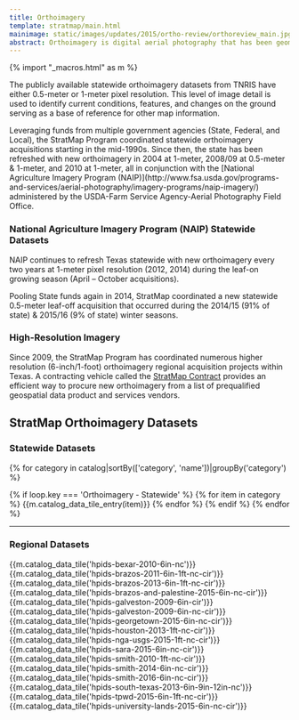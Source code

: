 ```yaml
---
title: Orthoimagery
template: stratmap/main.html
mainimage: static/images/updates/2015/ortho-review/orthoreview_main.jpg
abstract: Orthoimagery is digital aerial photography that has been geometrically corrected (orthorectified) to remove distortion caused by camera optics, aircraft tilt, and differences in ground elevation. 
---
```

{% import "_macros.html" as m %}

<div class="container">
<p>The publicly available statewide orthoimagery datasets from TNRIS have either 0.5-meter or 1-meter pixel resolution. This level of image detail is used to identify current conditions, features, and changes on the ground serving as a base of reference for other map information. </p>

<p>Leveraging funds from multiple government agencies (State, Federal, and Local), the StratMap Program coordinated statewide orthoimagery acquisitions starting in the mid-1990s. Since then, the state has been refreshed with new orthoimagery in 2004 at 1-meter, 2008/09 at 0.5-meter & 1-meter, and 2010 at 1-meter, all in conjunction with the [National Agriculture Imagery Program (NAIP)](http://www.fsa.usda.gov/programs-and-services/aerial-photography/imagery-programs/naip-imagery/) administered by the USDA-Farm Service Agency-Aerial Photography Field Office.</p>


<h3>National Agriculture Imagery Program (NAIP) Statewide Datasets</h3>
<p>NAIP continues to refresh Texas statewide with new orthoimagery every two years at 1-meter pixel resolution (2012, 2014) during the leaf-on growing season (April – October acquisitions). </p>

<p>Pooling State funds again in 2014, StratMap coordinated a new statewide 0.5-meter leaf-off acquisition that occurred during the 2014/15 (91% of state) & 2015/16 (9% of state) winter seasons.</p>

<h3>High-Resolution Imagery </h3>

Since 2009, the StratMap Program has coordinated numerous higher resolution (6-inch/1-foot) orthoimagery regional acquisition projects within Texas. A contracting vehicle called the [StratMap Contract](stratmap/stratmap-contract) provides an efficient way to procure new orthoimagery from a list of prequalified geospatial data product and services vendors.

<h2>StratMap Orthoimagery Datasets</h2>

<h3>Statewide Datasets</h3>

{% for category in catalog|sortBy(['category', 'name'])|groupBy('category') %}
  
  {% if loop.key === 'Orthoimagery - Statewide' %}
      {% for item in category %}
        {{m.catalog_data_tile_entry(item)}}
      {% endfor %}
    {% endif %}
{% endfor %}

<hr class="clearfix">

<h3>Regional Datasets</h3>

{{m.catalog_data_tile('hpids-bexar-2010-6in-nc')}}
{{m.catalog_data_tile('hpids-brazos-2011-6in-1ft-nc-cir')}}
{{m.catalog_data_tile('hpids-brazos-2013-6in-1ft-nc-cir')}}
{{m.catalog_data_tile('hpids-brazos-and-palestine-2015-6in-nc-cir')}}
{{m.catalog_data_tile('hpids-galveston-2009-6in-cir')}}
{{m.catalog_data_tile('hpids-galveston-2009-6in-nc-cir')}}
{{m.catalog_data_tile('hpids-georgetown-2015-6in-nc-cir')}}
{{m.catalog_data_tile('hpids-houston-2013-1ft-nc-cir')}}
{{m.catalog_data_tile('hpids-nga-usgs-2015-1ft-nc-cir')}}
{{m.catalog_data_tile('hpids-sara-2015-6in-nc-cir')}}
{{m.catalog_data_tile('hpids-smith-2010-1ft-nc-cir')}}
{{m.catalog_data_tile('hpids-smith-2014-6in-nc-cir')}}
{{m.catalog_data_tile('hpids-smith-2016-6in-nc-cir')}}
{{m.catalog_data_tile('hpids-south-texas-2013-6in-9in-12in-nc')}}
{{m.catalog_data_tile('hpids-tpwd-2015-6in-1ft-nc-cir')}}
{{m.catalog_data_tile('hpids-university-lands-2015-6in-nc-cir')}}

</div>
